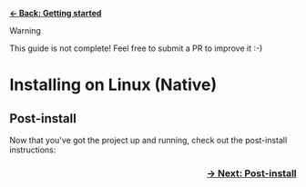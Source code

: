 [**&larr; Back: Getting started**](../introduction.md)

> [!WARNING]
> This guide is not complete! Feel free to submit a PR to improve it :-)

# Installing on Linux (Native)

## Post-install

Now that you've got the project up and running, check out the post-install instructions:

<h3 align="right">
<a href="/docs/install/post-install.md">&rarr; Next: Post-install</a>
</h3>
